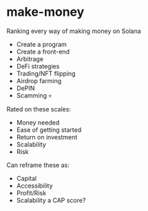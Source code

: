 # make-money
Ranking every way of making money on Solana

- Create a program
- Create a front-end
- Arbitrage
- DeFi strategies
- Trading/NFT flipping
- Airdrop farming
- DePIN
- Scamming 💀

Rated on these scales:
- Money needed
- Ease of getting started
- Return on investment
- Scalability
- Risk

Can reframe these as:
- Capital
- Accessibility
- Profit/Risk
- Scalability
a CAP score?